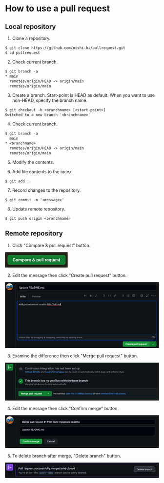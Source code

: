 # How to use a pull request
## Local repository

1. Clone a repository.
```
$ git clone https://github.com/nishi-hi/pullrequest.git
$ cd pullrequest
```

2. Check current branch.
```
$ git branch -a
* main
  remotes/origin/HEAD -> origin/main
  remotes/origin/main
```

3. Create a branch. Start-point is HEAD as default. When you want to use non-HEAD, specify the branch name.
```
$ git checkout -b <branchname> [<start-point>]
Switched to a new branch '<branchname>'
```

4. Check current branch.
```
$ git branch -a
  main
* <branchname>
  remotes/origin/HEAD -> origin/main
  remotes/origin/main
```

5. Modify the contents.

6. Add file contents to the index.
```
$ git add .
```

7. Record changes to the repository.
```
$ git commit -m '<message>'
```

8. Update remote repository.
```
$ git push origin <branchname>
```

## Remote repository
1. Click "Compare & pull request" button.

![Compare & pull request button](https://github.com/nishi-hi/pullrequest/blob/main/images/pullrequest_01.png)

2. Edit the message then click "Create pull request" button.

![Create pull request](https://github.com/nishi-hi/pullrequest/blob/main/images/pullrequest_02.png)

3. Examine the difference then click "Merge pull request" button.

![Merge pull request](https://github.com/nishi-hi/pullrequest/blob/main/images/pullrequest_03.png)

4. Edit the message then click "Confirm merge" button.

![Confirm merge](https://github.com/nishi-hi/pullrequest/blob/main/images/pullrequest_04.png)

5. To delete branch after merge, "Delete branch" button.

![Delete branch](https://github.com/nishi-hi/pullrequest/blob/main/images/pullrequest_05.png)

